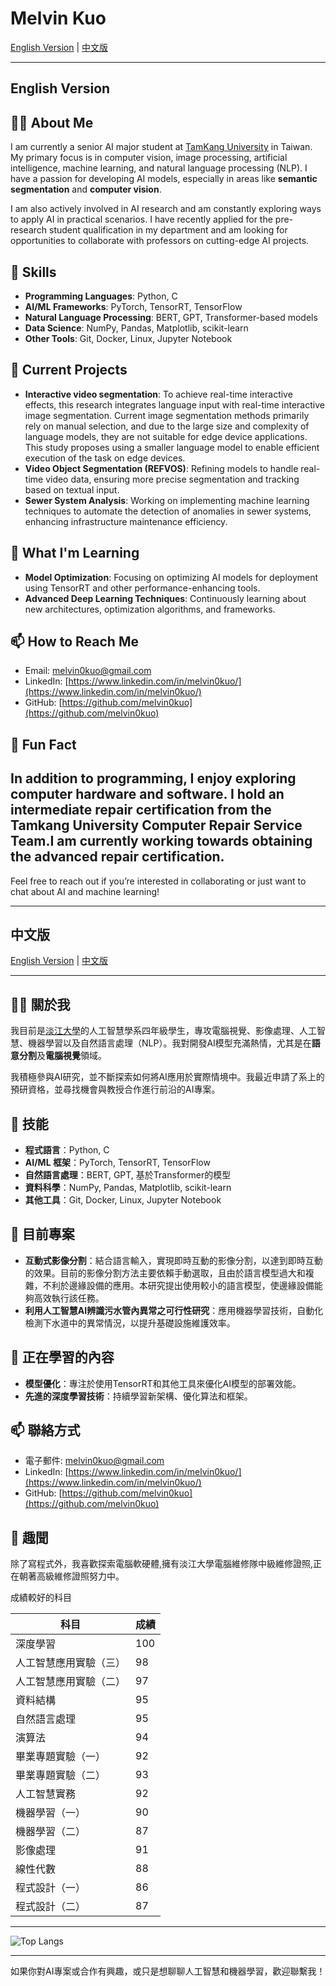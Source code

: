 # Melvin Kuo

[English Version](#english-version) | [中文版](#中文版)

---

## English Version

## 👨‍💻 About Me
I am currently a senior AI major student at [TamKang University](https://tku.edu.tw) in Taiwan. My primary focus is in computer vision, image processing, artificial intelligence, machine learning, and natural language processing (NLP). I have a passion for developing AI models, especially in areas like **semantic segmentation** and **computer vision**.

I am also actively involved in AI research and am constantly exploring ways to apply AI in practical scenarios. I have recently applied for the pre-research student qualification in my department and am looking for opportunities to collaborate with professors on cutting-edge AI projects.

## 🔧 Skills
- **Programming Languages**: Python, C
- **AI/ML Frameworks**: PyTorch, TensorRT, TensorFlow
- **Natural Language Processing**: BERT, GPT, Transformer-based models
- **Data Science**: NumPy, Pandas, Matplotlib, scikit-learn
- **Other Tools**: Git, Docker, Linux, Jupyter Notebook

## 🔭 Current Projects
- **Interactive video segmentation**: To achieve real-time interactive effects, this research integrates language input with real-time interactive image segmentation. Current image segmentation methods primarily rely on manual selection, and due to the large size and complexity of language models, they are not suitable for edge device applications. This study proposes using a smaller language model to enable efficient execution of the task on edge devices.
- **Video Object Segmentation (REFVOS)**: Refining models to handle real-time video data, ensuring more precise segmentation and tracking based on textual input.
- **Sewer System Analysis**: Working on implementing machine learning techniques to automate the detection of anomalies in sewer systems, enhancing infrastructure maintenance efficiency.

## 🌱 What I'm Learning
- **Model Optimization**: Focusing on optimizing AI models for deployment using TensorRT and other performance-enhancing tools.
- **Advanced Deep Learning Techniques**: Continuously learning about new architectures, optimization algorithms, and frameworks.

## 📫 How to Reach Me
- Email: [melvin0kuo@gmail.com](mailto:melvin0kuo@gmail.com)
- LinkedIn: [https://www.linkedin.com/in/melvin0kuo/](https://www.linkedin.com/in/melvin0kuo/)
- GitHub: [https://github.com/melvin0kuo](https://github.com/melvin0kuo)

## 🌟 Fun Fact
In addition to programming, I enjoy exploring computer hardware and software. I hold an intermediate repair certification from the Tamkang University Computer Repair Service Team.I am currently working towards obtaining the advanced repair certification.
---

Feel free to reach out if you’re interested in collaborating or just want to chat about AI and machine learning!

---

## 中文版

[English Version](#english-version) | [中文版](#中文版)

---

## 👨‍💻 關於我
我目前是[淡江大學](https://tku.edu.tw)的人工智慧學系四年級學生，專攻電腦視覺、影像處理、人工智慧、機器學習以及自然語言處理（NLP）。我對開發AI模型充滿熱情，尤其是在**語意分割**及**電腦視覺**領域。

我積極參與AI研究，並不斷探索如何將AI應用於實際情境中。我最近申請了系上的預研資格，並尋找機會與教授合作進行前沿的AI專案。

## 🔧 技能
- **程式語言**：Python, C
- **AI/ML 框架**：PyTorch, TensorRT, TensorFlow
- **自然語言處理**：BERT, GPT, 基於Transformer的模型
- **資料科學**：NumPy, Pandas, Matplotlib, scikit-learn
- **其他工具**：Git, Docker, Linux, Jupyter Notebook

## 🔭 目前專案
- **互動式影像分割**：結合語言輸入，實現即時互動的影像分割，以達到即時互動的效果。目前的影像分割方法主要依賴手動選取，且由於語言模型過大和複雜，不利於邊緣設備的應用。本研究提出使用較小的語言模型，使邊緣設備能夠高效執行該任務。
- **利用人工智慧AI辨識污水管內異常之可行性研究**：應用機器學習技術，自動化檢測下水道中的異常情況，以提升基礎設施維護效率。

## 🌱 正在學習的內容
- **模型優化**：專注於使用TensorRT和其他工具來優化AI模型的部署效能。
- **先進的深度學習技術**：持續學習新架構、優化算法和框架。

## 📫 聯絡方式
- 電子郵件: [melvin0kuo@gmail.com](mailto:melvin0kuo@gmail.com)
- LinkedIn: [https://www.linkedin.com/in/melvin0kuo/](https://www.linkedin.com/in/melvin0kuo/)
- GitHub: [https://github.com/melvin0kuo](https://github.com/melvin0kuo)

## 🌟 趣聞
除了寫程式外，我喜歡探索電腦軟硬體,擁有淡江大學電腦維修隊中級維修證照,正在朝著高級維修證照努力中。

成績較好的科目

| 科目                | 成績 |
|---------------------|------|
| 深度學習            | 100  |
| 人工智慧應用實驗（三） | 98   |
| 人工智慧應用實驗（二） | 97   |
| 資料結構            | 95   |
| 自然語言處理        | 95   |
| 演算法              | 94   |
| 畢業專題實驗（一）  | 92   |
| 畢業專題實驗（二）  | 93   |
| 人工智慧實務        | 92   |
| 機器學習（一）      | 90   |
| 機器學習（二）      | 87   |
| 影像處理            | 91   |
| 線性代數            | 88   |
| 程式設計（一）      | 86   |
| 程式設計（二）      | 87   |



---
![Top Langs](https://github-readme-stats.vercel.app/api/top-langs/?username=melvin0kuo&layout=compact&show_icons=true&theme=radical&bg_color=000000) 


---
如果你對AI專案或合作有興趣，或只是想聊聊人工智慧和機器學習，歡迎聯繫我！

